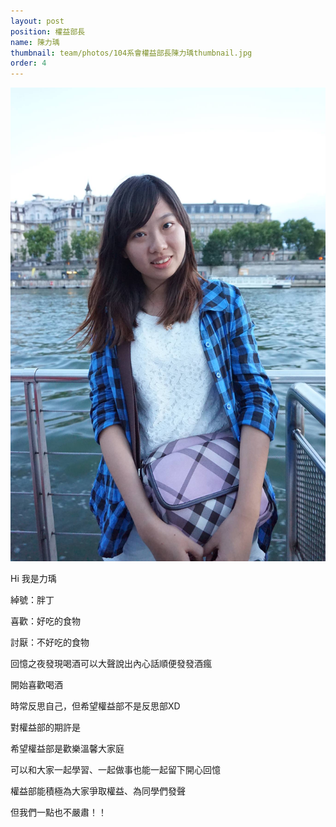 ```yaml
---
layout: post
position: 權益部長
name: 陳力瑀
thumbnail: team/photos/104系會權益部長陳力瑀thumbnail.jpg
order: 4
---
```

![104系會權益部長陳力瑀](photos/104系會權益部長陳力瑀full.jpg)

Hi 我是力瑀

綽號：胖丁

喜歡：好吃的食物

討厭：不好吃的食物


回憶之夜發現喝酒可以大聲說出內心話順便發發酒瘋

開始喜歡喝酒


時常反思自己，但希望權益部不是反思部XD


對權益部的期許是

希望權益部是歡樂溫馨大家庭

可以和大家一起學習、一起做事也能一起留下開心回憶

權益部能積極為大家爭取權益、為同學們發聲

但我們一點也不嚴肅！！
